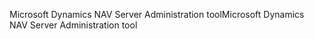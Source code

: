<span data-ttu-id="ef91d-101">Microsoft Dynamics NAV Server Administration tool</span><span class="sxs-lookup"><span data-stu-id="ef91d-101">Microsoft Dynamics NAV Server Administration tool</span></span>